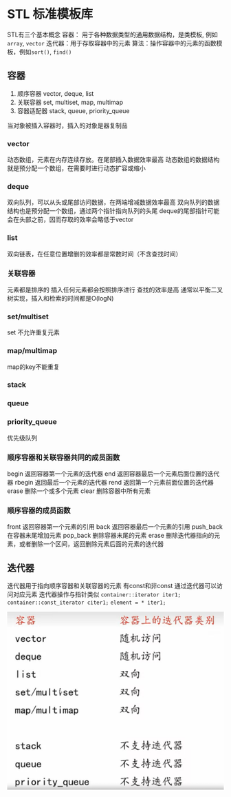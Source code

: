 # STL 标准模板库
STL有三个基本概念
容器： 用于各种数据类型的通用数据结构，是类模板, 例如`array`, `vector`
迭代器：用于存取容器中的元素
算法：操作容器中的元素的函数模板，例如`sort()`, `find()`

## 容器
1. 顺序容器
vector, deque, list
2. 关联容器
set, multiset, map, multimap
3. 容器适配器
stack, queue, priority_queue

当对象被插入容器时，插入的对象是器复制品
### vector <vector> 
动态数组，元素在内存连续存放。在尾部插入数据效率最高
动态数组的数据结构就是预分配一个数组，在需要时进行动态扩容或缩小
### deque <deque>
双向队列，可以从头或尾部访问数据，在两端增减数据效率最高
双向队列的数据结构也是预分配一个数组，通过两个指针指向队列的头尾
deque的尾部指针可能会在头部之前，因而存取的效率会略低于vector
### list <list>
双向链表，在任意位置增删的效率都是常数时间（不含查找时间）

### 关联容器
元素都是排序的
插入任何元素都会按照排序进行
查找的效率是高
通常以平衡二叉树实现，插入和检索的时间都是O(logN)
### set/multiset <set>
set 不允许重复元素
### map/multimap <map>
map的key不能重复

### stack <stack>
### queue <queue>
### priority_queue <queue>
优先级队列

### 顺序容器和关联容器共同的成员函数
begin 返回容器第一个元素的迭代器
end   返回容器最后一个元素后面位置的迭代器
rbegin 返回最后一个元素的迭代器
rend 返回第一个元素前面位置的迭代器
erase 删除一个或多个元素
clear 删除容器中所有元素

### 顺序容器的成员函数
front 返回容器第一个元素的引用
back 返回容器最后一个元素的引用
push_back 在容器末尾增加元素
pop_back 删除容器末尾的元素
erase 删除迭代器指向的元素，或者删除一个区间，返回删除元素后面的元素的迭代器

## 迭代器
迭代器用于指向顺序容器和关联容器的元素
有const和非const
通过迭代器可以访问对应元素
迭代器操作与指针类似
`container::iterator iter1;`
`container::const_iterator citer1;`
`element = * iter1;`

![image-20200917233605286](week8.assets/image-20200917233605286.png)

